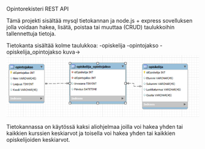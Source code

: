 Opintorekisteri REST API

Tämä projekti sisältää mysql tietokannan ja node.js + express sovelluksen jolla voidaan hakea, lisätä, poistaa tai muuttaa (CRUD) taulukkoihin tallennettuja tietoja. 

Tietokanta sisältää kolme taulukkoa:
-opiskelija
-opintojakso
-opiskelija_opintojakso
kuva-> ![ER-diagrammi](./ER-diagrammi_kuva.png)

Tietokannassa on käytössä kaksi aliohjelmaa joilla voi hakea yhden tai kaikkien kurssien keskiarvot ja toisella voi hakea yhden tai kaikkien opiskelijoiden keskiarvot. 

